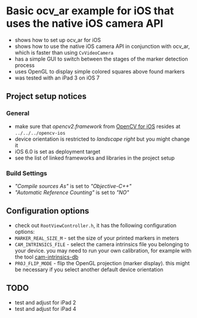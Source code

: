 # Basic ocv_ar example for iOS that uses the native iOS camera API

* shows how to set up ocv_ar for iOS
* shows how to use the native iOS camera API in conjunction with ocv_ar, which is faster than using `CvVideoCamera`
* has a simple GUI to switch between the stages of the marker detection process
* uses OpenGL to display simple colored squares above found markers
* was tested with an iPad 3 on iOS 7

## Project setup notices

### General
* make sure that *opencv2.framework* from [OpenCV for iOS](http://sourceforge.net/projects/opencvlibrary/files/opencv-ios/2.4.9/opencv2.framework.zip/download) resides at `../../../opencv-ios`
* device orientation is restricted to *landscape right* but you might change it
* iOS 6.0 is set as deployment target
* see the list of linked frameworks and libraries in the project setup

### Build Settings
* *"Compile sources As"* is set to *"Objective-C++"*
* *"Automatic Reference Counting"* is set to *"NO"*

## Configuration options
* check out `RootViewController.h`, it has the following configuration options:
 * `MARKER_REAL_SIZE_M` - set the size of your printed markers in meters
 * `CAM_INTRINSICS_FILE` - select the camera intrinsics file you belonging to your device. you may need to run your own calibration, for example with the tool [cam-intrinsics-db](https://github.com/htw-inka/cam-intrinsics-db)
 * `PROJ_FLIP_MODE` - flip the OpenGL projection (marker display). this might be necessary if you select another default device orientation 

## TODO

* test and adjust for iPad 2
* test and adjust for iPad 4
